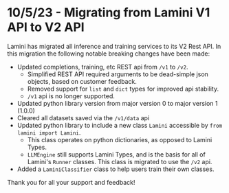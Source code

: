 # 10/5/23 - Migrating from Lamini V1 API to V2 API 

Lamini has migrated all inference and training services to its V2 Rest API. In this migration the following notable breaking changes have been made:

* Updated completions, training, etc REST api from `/v1` to `/v2`.
    * Simplified REST API required arguments to be dead-simple json objects, based on customer feedback.
    * Removed support for `list` and `dict` types for improved api stability.
    * `/v1` api is no longer supported.
* Updated python library version from major version 0 to major version 1 (1.0.0)
* Cleared all datasets saved via the `/v1/data` api
* Updated python library to include a new class `Lamini` accessible by `from lamini import Lamini`. 
    * This class operates on python dictionaries, as opposed to Lamini Types.
    * `LLMEngine` still supports Lamini Types, and is the basis for all of Lamini's `Runner` classes. This class is migrated to use the `/v2` api.
* Added a `LaminiClassifier` class to help users train their own classes. 

Thank you for all your support and feedback! 